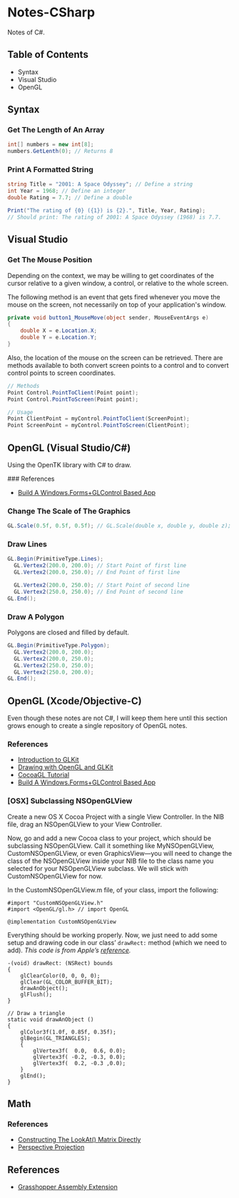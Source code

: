 # Notes-CSharp
Notes of C#.

## Table of Contents

* Syntax
* Visual Studio
* OpenGL

## Syntax

### Get The Length of An Array

```c#
int[] numbers = new int[8];
numbers.GetLenth(0); // Returns 8
```

### Print A Formatted String

```c#
string Title = "2001: A Space Odyssey"; // Define a string
int Year = 1968; // Define an integer
double Rating = 7.7; // Define a double

Print("The rating of {0} ({1}) is {2}.", Title, Year, Rating);
// Should print: The rating of 2001: A Space Odyssey (1968) is 7.7.
```

## Visual Studio

### Get The Mouse Position

Depending on the context, we may be willing to get coordinates of the cursor relative to a given window, a control, or relative to the whole screen.

The following method is an event that gets fired whenever you move the mouse on the screen, not necessarily on top of your application's window.

```C#
private void button1_MouseMove(object sender, MouseEventArgs e)
{
    double X = e.Location.X;
    double Y = e.Location.Y;
}
```

Also, the location of the mouse on the screen can be retrieved. There are methods available to both convert screen points to a control and to convert control points to screen coordinates.

```C#
// Methods
Point Control.PointToClient(Point point);
Point Control.PointToScreen(Point point);

// Usage
Point ClientPoint = myControl.PointToClient(ScreenPoint);
Point ScreenPoint = myControl.PointToScreen(ClientPoint);
```

## OpenGL (Visual Studio/C#)

Using the OpenTK library with C# to draw.

### References

* [Build A Windows.Forms+GLControl Based App](http://www.opentk.com/doc/chapter/2/glcontrol)

### Change The Scale of The Graphics

```c#
GL.Scale(0.5f, 0.5f, 0.5f); // GL.Scale(double x, double y, double z);
```

### Draw Lines

```C#
GL.Begin(PrimitiveType.Lines);
  GL.Vertex2(200.0, 200.0); // Start Point of first line
  GL.Vertex2(200.0, 250.0); // End Point of first line

  GL.Vertex2(200.0, 250.0); // Start Point of second line
  GL.Vertex2(250.0, 250.0); // End Point of second line
GL.End();
```

### Draw A Polygon

Polygons are closed and filled by default.

```C#
GL.Begin(PrimitiveType.Polygon);
  GL.Vertex2(200.0, 200.0);
  GL.Vertex2(200.0, 250.0);
  GL.Vertex2(250.0, 250.0);
  GL.Vertex2(250.0, 200.0);
GL.End();
```

## OpenGL (Xcode/Objective-C)

Even though these notes are not C#, I will keep them here until this section grows enough to create a single repository of OpenGL notes.

### References

* [Introduction to GLKit](https://developer.apple.com/library/ios/documentation/GLkit/Reference/GLKit_Collection/index.html#//apple_ref/doc/uid/TP40010915)
* [Drawing with OpenGL and GLKit](https://developer.apple.com/library/ios/documentation/3DDrawing/Conceptual/OpenGLES_ProgrammingGuide/DrawingWithOpenGLES/DrawingWithOpenGLES.html)
* [CocoaGL Tutorial](https://github.com/beelsebob/Cocoa-GL-Tutorial)
* [Build A Windows.Forms+GLControl Based App](http://www.opentk.com/doc/chapter/2/glcontrol)

### [OSX] Subclassing NSOpenGLView

Create a new OS X Cocoa Project with a single View Controller. In the NIB file, drag an NSOpenGLView to your View Controller.

Now, go and add a new Cocoa class to your project, which should be subclassing NSOpenGLView. Call it something like MyNSOpenGLView, CustomNSOpenGLView, or even GraphicsView—you will need to change the class of the NSOpenGLView inside your NIB file to the class name you selected for your NSOpenGLView subclass. We will stick with CustomNSOpenGLView for now.

In the CustomNSOpenGLView.m file, of your class, import the following:

```objc
#import "CustomNSOpenGLView.h"
#import <OpenGL/gl.h> // import OpenGL

@implementation CustomNSOpenGLView
```

Everything should be working properly. Now, we just need to add some setup and drawing code in our class’ `drawRect:` method (which we need to add). *This code is from Apple’s [reference](https://developer.apple.com/library/mac/documentation/GraphicsImaging/Conceptual/OpenGL-MacProgGuide/opengl_drawing/opengl_drawing.html).*

```objc
-(void) drawRect: (NSRect) bounds
{
    glClearColor(0, 0, 0, 0);
    glClear(GL_COLOR_BUFFER_BIT);
    drawAnObject();
    glFlush();
}

// Draw a triangle
static void drawAnObject ()
{
    glColor3f(1.0f, 0.85f, 0.35f);
    glBegin(GL_TRIANGLES);
    {
        glVertex3f(  0.0,  0.6, 0.0);
        glVertex3f( -0.2, -0.3, 0.0);
        glVertex3f(  0.2, -0.3 ,0.0);
    }
    glEnd();
}
```

## Math

### References

* [Constructing The LookAt() Matrix Directly](http://www.cs.virginia.edu/~gfx/Courses/1999/intro.fall99.html/lookat.html)
* [Perspective Projection](http://ogldev.org/www/tutorial12/tutorial12.html)

## References

* [Grasshopper Assembly Extension](https://visualstudiogallery.msdn.microsoft.com/9e389515-0719-47b4-a466-04436b491cd6)
